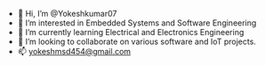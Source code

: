 - 👋 Hi, I’m @Yokeshkumar07
- 👀 I’m interested in Embedded Systems and Software Engineering
- 🌱 I’m currently learning Electrical and Electronics Engineering
- 💞️ I’m looking to collaborate on various software and IoT projects.
- 📫 yokeshmsd454@gmail.com

<!---
Yokeshkumar07/Yokeshkumar07 is a ✨ special ✨ repository because its `README.md` (this file) appears on your GitHub profile.
You can click the Preview link to take a look at your changes.
--->
